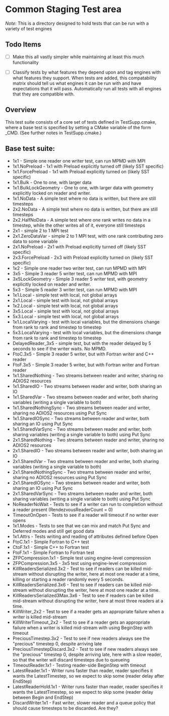 # Common Staging Test area

_Note:_ This is a directory designed to hold tests that can be run with a variety of test engines

## Todo Items
- [ ] Make this all vastly simpler while maintaining at least this much functionality

- [ ] Classify tests by what features they depend upon and tag engines with what features they support.  When tests are added, this compatability matrix should tell us what engines it can be run with and have expectations that it will pass.  Automatically run all tests with all engines that they are compatible with.

## Overview

This test suite consists of a core set of tests defined in TestSupp.cmake, where a base test is specified by setting a CMake variable of the form <testname>_CMD.  (See further notes in TestSupp.cmake.)

## Base test suite:
* 1x1 - Simple one reader one writer test, can run MPMD with MPI
* 1x1.NoPreload - 1x1 with Preload explicitly turned off (likely SST specific)
* 1x1.ForcePreload - 1x1 with Preload explicitly turned on (likely SST specific)
* 1x1.Bulk - One to one, with larger data
* 1x1.BulkLockGeometry - One to one, with larger data with geometry explicitly locked on reader and writer.
* 1x1.NoData - A simple test where no data is written, but there are still timesteps
* 2x2.NoData - A simple test where no data is written, but there are still timesteps
* 2x2.HalfNoData - A simple test where one rank writes no data in a timestep, while the other writes all of it, everyone still timesteps
* 2x1 - simple 2 to 1 MPI test
* 2x1.ZeroDataVar - simple 2 to 1 MPI test, with one rank contributing zero data to some variable
* 2x1.NoPreload - 2x1 with Preload explicitly turned off (likely SST specific)
* 2x3.ForcePreload - 2x3 with Preload explicitly turned on (likely SST specific)
* 1x2 - Simple one reader two writer test, can run MPMD with MPI
* 3x5 - Simple 3 reader 5 writer test, can run MPMD with MPI
* 3x5LockGeometry - Simple 3 reader 5 writer test,  with geometry explicitly locked on reader and writer.
* 5x3 - Simple 5 reader 3 writer test, can run MPMD with MPI
* 1x1.Local - simple test with local, not global arrays
* 2x1.Local - simple test with local, not global arrays
* 1x2.Local - simple test with local, not global arrays
* 3x5.Local - simple test with local, not global arrays
* 5x3.Local - simple test with local, not global arrays
* 1x1.LocalVarying - test with local variables, but the dimensions change from rank to rank and timestep to timestep
* 5x3.LocalVarying - test with local variables, but the dimensions change from rank to rank and timestep to timestep
* DelayedReader_3x5 - simple test, but with the reader delayed by 5 seconds to see if the writer waits.  No MPMD.
* FtoC.3x5 - Simple 3 reader 5 writer, but with Fortran writer and C++ reader
* FtoF.3x5 - Simple 3 reader 5 writer, but with Fortran writer and Fortran reader
* 1x1.SharedNothing - Two streams between reader and writer, sharing no ADIOS2 resources
* 1x1.SharedIO - Two streams between reader and writer, both sharing an IO
* 1x1.SharedVar - Two streams between reader and writer, both sharing variables (writing a single variable to both)
* 1x1.SharedNothingSync - Two streams between reader and writer, sharing no ADIOS2 resources using Put Sync
* 1x1.SharedIOSync - Two streams between reader and writer, both sharing an IO using Put Sync
* 1x1.SharedVarSync - Two streams between reader and writer, both sharing variables (writing a single variable to both) using Put Sync
* 2x1.SharedNothing - Two streams between reader and writer, sharing no ADIOS2 resources
* 2x1.SharedIO - Two streams between reader and writer, both sharing an IO
* 2x1.SharedVar - Two streams between reader and writer, both sharing variables (writing a single variable to both)
* 2x1.SharedNothingSync - Two streams between reader and writer, sharing no ADIOS2 resources using Put Sync
* 2x1.SharedIOSync - Two streams between reader and writer, both sharing an IO using Put Sync
* 2x1.SharedVarSync - Two streams between reader and writer, both sharing variables (writing a single variable to both) using Put Sync
* NoReaderNoWait - Tests to see if a writer can run to completion without a reader present (RendezvousReaderCount = 0)
* TimeoutOnOpen - Tests to see if a reader will timeout if no writer ever opens
* 1x1.Modes - Tests to see that we can mix and match Put Sync and Deferred modes and still get good data
* 1x1.Attrs - Tests writing and reading of attributes defined before Open
* FtoC.1x1 - Simple Fortran to C++ test
* CtoF.1x1 - Simple C++ to Fortran test
* FtoF.1x1 - Simple Fortran to Fortran test
* ZFPCompression.1x1 - Simple test using engine-level compression
* ZFPCompression.3x5 - 3x5 test using engine-level compression
* KillReadersSerialized.3x2 - Test to see if readers can be killed mid-stream without disrupting the writer, here at most one reader at a time, killing or starting a reader randomly every 5 seconds.
* KillReadersSerialized.3x6 - Test to see if readers can be killed mid-stream without disrupting the writer, here at most one reader at a time.
* KillReadersSerialized3Max.3x6 - Test to see if readers can be killed mid-stream without disrupting the writer, here at most three readers at a time.
* KillWriter_2x2 - Test to see if a reader gets an appropriate failure when a writer is killed mid-stream
* KillWriterTimeout_2x2 - Test to see if a reader gets an appropriate failure when a writer is killed mid-stream with using BeginStep with timeout
* PreciousTimestep.3x2 - Test to see if new readers always see the "precious" timestep 0, despite arriving late
* PreciousTimestepDiscard.3x2 - Test to see if new readers always see the "precious" timestep 0, despite arriving late, here with a slow reader, so that the writer will discard timesteps due to queueing
* TimeoutReader.1x1 - Testing reader-side BeginStep with timeout
* LatestReader.1x1 - Writer runs faster than reader, reader specifies it wants the LatestTimestep, so we expect to skip some (reader delay after EndStep)
* LatestReaderHold.1x1 - Writer runs faster than reader, reader specifies it wants the LatestTimestep, so we expect to skip some (reader delay between Begin and EndStep)
* DiscardWriter.1x1 - Fast writer, slower reader and a queue policy that should cause timesteps to be discarded.  Are they?

